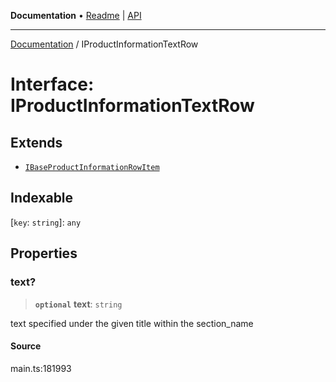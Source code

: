 **Documentation** • [Readme](../README.md) \| [API](../globals.md)

***

[Documentation](../README.md) / IProductInformationTextRow

# Interface: IProductInformationTextRow

## Extends

- [`IBaseProductInformationRowItem`](IBaseProductInformationRowItem.md)

## Indexable

 \[`key`: `string`\]: `any`

## Properties

### text?

> **`optional`** **text**: `string`

text specified under the given title within the section_name

#### Source

main.ts:181993
